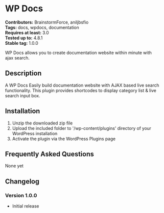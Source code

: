 # WP Docs #
**Contributors:** BrainstormForce, aniljbsfio  
**Tags:** docs, wpdocs, documentation  
**Requires at least:** 3.0  
**Tested up to:** 4.8.1  
**Stable tag:** 1.0.0

WP Docs allows you to create documentation website within minute with ajax search.

## Description ##

A WP Docs Easily build documentation website with AJAX based live search functionality. This plugin provides shortcodes to display category list & live search input box.

## Installation ##

1. Unzip the downloaded zip file
2. Upload the included folder to '/wp-content/plugins' directory of your WordPress installation
3. Activate the plugin via the WordPress Plugins page

## Frequently Asked Questions ##

None yet

## Changelog ##

### Version 1.0.0 ###
* Initial release
